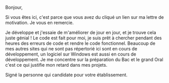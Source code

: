 Bonjour,

Si vous êtes ici, c'est parce que vous avez du cliqué un lien sur ma lettre de motivation.
Je vous en remercie.

Je développe et j'essaie de m'améliorer de jour en jour, et je trouve cela juste génial ! Le code est fait pour moi, je suis prêt à chercher pendant des heures des erreurs de code et rendre le code fonctionnel.
Beaucoup de mes autres sites qui ne sont pas répertorié ici sont en cours de développement, un logiciel sur Windows est aussi en cours de développement.
Je me concentre sur la préparation du Bac et le grand Oral c'est ce qui justifie mon retard dans mes projets.

Signé la personne qui candidate pour votre établissement.
